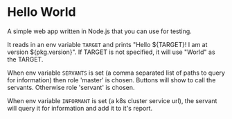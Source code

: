 # Hello World

A simple web app written in Node.js that you can use for testing.

It reads in an env variable `TARGET` and prints "Hello \${TARGET}! I am at version \${pkg.version}". If TARGET is not specified, it will use "World" as the TARGET.

When env variable `SERVANTS` is set (a comma separated list of paths to query for information) then role 'master' is chosen. Buttons will show to call the servants.
Otherwise role 'servant' is chosen.

When env variable `INFORMANT` is set (a k8s cluster service url), the servant will query it for information and add it to it's report.